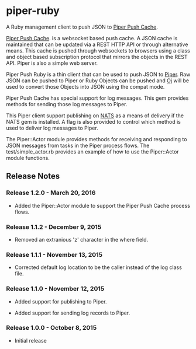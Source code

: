 # piper-ruby

A Ruby management client to push JSON to [Piper Push Cache](http://www.piperpushcache.com/index.html).

[Piper Push Cache](http://www.piperpushcache.com/index.html). is a websocket
based push cache. A JSON cache is maintained that can be updated via a REST HTTP
API or through alternative means. This cache is pushed through websockets to
browsers using a class and object based subscription protocol that mirrors the
objects in the REST API. Piper is also a simple web server.

Piper Push Ruby is a thin client that can be used to push JSON to
[Piper](http://www.piperpushcache.com/index.html). Raw JSON can be pushed to
Piper or Ruby Objects can be pushed and [Oj](http://www.ohler.com/oj) will be
used to convert those Objects into JSON using the compat mode.

Piper Push Cache has special support for log messages. This gem provides methods
for sending those log messages to Piper.

This Piper client support publishing on [NATS](http://nats.io) as a means of
delivery if the NATS gem is installed. A flag is also provided to control which
method is used to deliver log messages to Piper.

The Piper::Actor module provides methods for receiving and responding to
JSON messages from tasks in the Piper process flows. The test/simple_actor.rb provides
an example of how to use the Piper::Actor module functions.

## Release Notes

### Release 1.2.0 - March 20, 2016

 - Added the Piper::Actor module to support the Piper Push Cache process flows.

### Release 1.1.2 - December 9, 2015

 - Removed an extranious 'z' character in the where field.

### Release 1.1.1 - November 13, 2015

 - Corrected default log location to be the caller instead of the log class file.

### Release 1.1.0 - November 12, 2015

 - Added support for publishing to Piper.

 - Added support for sending log records to Piper.

### Release 1.0.0 - October 8, 2015

 - Initial release



